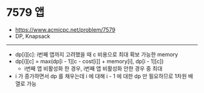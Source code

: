 # 7579 앱

- https://www.acmicpc.net/problem/7579
- DP, Knapsack
---
- dp[i][c]: i번째 앱까지 고려했을 때 c 비용으로 최대 확보 가능한 memory
- dp[i][c] = max(dp[i - 1][c - cost[i]] + memory[i], dp[i - 1][c])
    - i번째 앱 비활성화 한 경우, i번째 앱 비활성화 안한 경우 중 최대
- i 가 증가하면서 dp 를 채우는데 i 에 대해 i - 1 에 대한 dp 만 필요하므로 1차원 배열로 가능
